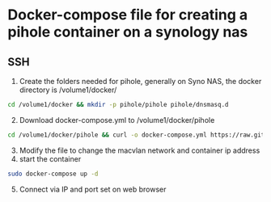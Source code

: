 # Docker-compose file for creating a pihole container on a synology nas
## SSH
1. Create the folders needed for pihole, generally on Syno NAS, the docker directory is /volume1/docker/
```bash
cd /volume1/docker && mkdir -p pihole/pihole pihole/dnsmasq.d
```
2. Download docker-compose.yml to /volume1/docker/pihole
```bash
cd /volume1/docker/pihole && curl -o docker-compose.yml https://raw.githubusercontent.com/DeiLucri/pihole-nas-syno/main/docker-compose.yml
```
3.  Modify the file to change the macvlan network and container ip address
4.  start the container 
```bash
sudo docker-compose up -d
```
5. Connect via IP and port set on web browser
